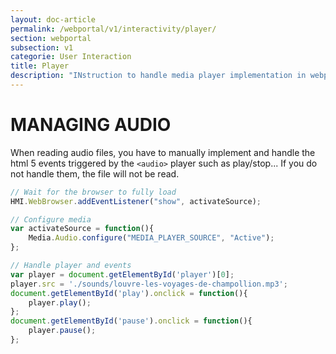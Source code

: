 ```yaml
---
layout: doc-article
permalink: /webportal/v1/interactivity/player/
section: webportal
subsection: v1
categorie: User Interaction
title: Player
description: "INstruction to handle media player implementation in webportal applications."
---
```


# MANAGING AUDIO

When reading audio files, you have to manually implement and handle the html 5 events triggered by the  `<audio>` player such as play/stop...
If you do not handle them, the file will not be read.

```javascript
// Wait for the browser to fully load
HMI.WebBrowser.addEventListener("show", activateSource);

// Configure media
var activateSource = function(){
    Media.Audio.configure("MEDIA_PLAYER_SOURCE", "Active");
};

// Handle player and events
var player = document.getElementById('player')[0];
player.src = './sounds/louvre-les-voyages-de-champollion.mp3';
document.getElementById('play').onclick = function(){
    player.play();
};
document.getElementById('pause').onclick = function(){
    player.pause();
};
```